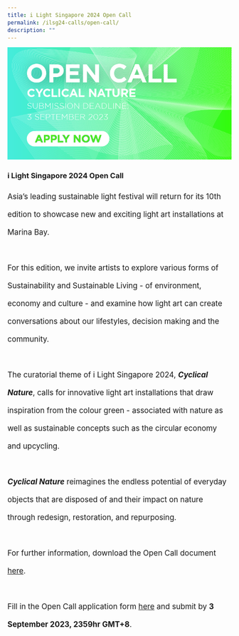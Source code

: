 ```yaml
---
title: i Light Singapore 2024 Open Call
permalink: /ilsg24-calls/open-call/
description: ""
---
```

<img src="/images/ILSG24%20Calls/ilsg2024-opencall.jpg">

### i Light Singapore 2024 Open Call 
<p style="font-size:17px; line-height:40px">
Asia’s leading sustainable light festival will return for its 10th edition to showcase new and exciting light art installations at Marina Bay.
<br><br>
For this edition, we invite artists to explore various forms of Sustainability and Sustainable Living - of environment, economy and culture - and examine how light art can create conversations about our lifestyles, decision making and the community.
<br><br>
The curatorial theme of i Light Singapore 2024, <b><i>Cyclical Nature</i></b>, calls for innovative light art installations that draw inspiration from the colour green - associated with nature as well as sustainable concepts such as the circular economy and upcycling.
<br><br>
<b><i>Cyclical Nature</i></b> reimagines the endless potential of everyday objects that are disposed of and their impact on nature through redesign, restoration, and repurposing.
<br><br>
For further information, download the Open Call document <a target="_blank" href="/files/i%20light%20singapore%202024%20–%20open%20call.pdf">here</a>.
<br><br>
Fill in the Open Call application form&nbsp;<a target="_blank" href="https://forms.gle/qdCHvATqCLtAgJJ9A">here</a> and submit by <b>3 September 2023, 2359hr GMT+8</b>.</p>